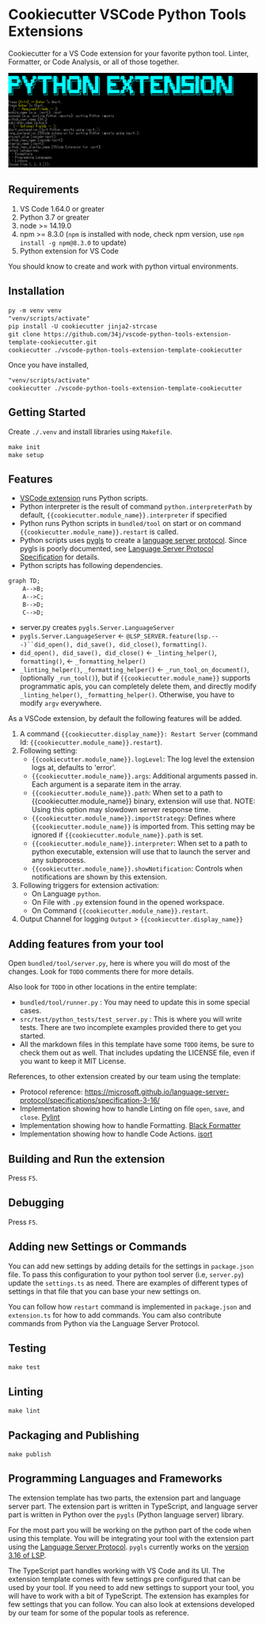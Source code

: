 # Cookiecutter VSCode Python Tools Extensions

Cookiecutter for a VS Code extension for your favorite python tool. Linter, Formatter, or Code Analysis, or all of those together.

![Example](Example.png)

## Requirements

1. VS Code 1.64.0 or greater
1. Python 3.7 or greater
1. node >= 14.19.0
1. npm >= 8.3.0 (`npm` is installed with node, check npm version, use `npm install -g npm@8.3.0` to update)
1. Python extension for VS Code

You should know to create and work with python virtual environments.

## Installation

```shell
py -m venv venv
"venv/scripts/activate"
pip install -U cookiecutter jinja2-strcase
git clone https://github.com/34j/vscode-python-tools-extension-template-cookiecutter.git
cookiecutter ./vscode-python-tools-extension-template-cookiecutter
```

Once you have installed,

```shell
"venv/scripts/activate"
cookiecutter ./vscode-python-tools-extension-template-cookiecutter
```

## Getting Started

Create `./.venv` and install libraries using `Makefile`.

```shell
make init
make setup
```

## Features

- [VSCode extension](https://code.visualstudio.com/api) runs Python scripts.
- Python interpreter is the result of command `python.interpreterPath` by default, `{{cookiecutter.module_name}}.interpreter` if specified
- Python runs Python scripts in `bundled/tool` on start or on command `{{cookiecutter.module_name}}.restart` is called.
- Python scripts uses [pygls](https://pygls.readthedocs.io/) to create a [language server protocol](https://microsoft.github.io/language-server-protocol/specifications/lsp/3.17/specification/). Since pygls is poorly documented, see [Language Server Protocol Specification](https://microsoft.github.io/language-server-protocol/specifications/lsp/3.17/specification/) for details.
- Python scripts has following dependencies.

```mermaid
graph TD;
    A-->B;
    A-->C;
    B-->D;
    C-->D;
```

  - server.py creates `pygls.Server.LanguageServer`
  - `pygls.Server.LanguageServer` <- `@LSP_SERVER.feature(lsp.---)``did_open(), did_save(), did_close()`, `formatting()`.
  - `did_open(), did_save(), did_close()` <- `_linting_helper()`, `formatting()`, <- `_formatting_helper()`
  - `_linting_helper()`, `_formatting_helper()` <- `_run_tool_on_document()`, (optionally  `_run_tool()`), but if `{{cookiecutter.module_name}}` supports programmatic apis, you can completely delete them, and directly modify `_linting_helper()`, `_formatting_helper()`. Otherwise, you have to modify `argv` everywhere.

As a VSCode extension, by default the following features will be added.

1. A command `{{cookiecutter.display_name}}: Restart Server` (command Id: `{{cookiecutter.module_name}}.restart`).
2. Following setting:
      - `{{cookiecutter.module_name}}.logLevel`: The log level the extension logs at, defaults to 'error'.
      - `{{cookiecutter.module_name}}.args`: Additional arguments passed in. Each argument is a separate item in the array.
      - `{{cookiecutter.module_name}}.path`: When set to a path to {{cookiecutter.module_name}} binary, extension will use that. NOTE: Using this option may slowdown server response time.
      - `{{cookiecutter.module_name}}.importStrategy`: Defines where `{{cookiecutter.module_name}}` is imported from. This setting may be ignored if `{{cookiecutter.module_name}}.path` is set.
      - `{{cookiecutter.module_name}}.interpreter`: When set to a path to python executable, extension will use that to launch the server and any subprocess.
      - `{{cookiecutter.module_name}}.showNotification`: Controls when notifications are shown by this extension.
3. Following triggers for extension activation:
    - On Language `python`.
    - On File with `.py` extension found in the opened workspace.
    - On Command `{{cookiecutter.module_name}}.restart`.
4. Output Channel for logging `Output` > `{{cookiecutter.display_name}}`

## Adding features from your tool

Open `bundled/tool/server.py`, here is where you will do most of the changes. Look for `TODO` comments there for more details.

Also look for `TODO` in other locations in the entire template:

- `bundled/tool/runner.py` : You may need to update this in some special cases.
- `src/test/python_tests/test_server.py` : This is where you will write tests. There are two incomplete examples provided there to get you started.
- All the markdown files in this template have some `TODO` items, be sure to check them out as well. That includes updating the LICENSE file, even if you want to keep it MIT License.

References, to other extension created by our team using the template:

- Protocol reference: <https://microsoft.github.io/language-server-protocol/specifications/specification-3-16/>
- Implementation showing how to handle Linting on file `open`, `save`, and `close`. [Pylint](https://github.com/microsoft/vscode-pylint/tree/main/bundled/tool)
- Implementation showing how to handle Formatting. [Black Formatter](https://github.com/microsoft/vscode-black-formatter/tree/main/bundled/tool)
- Implementation showing how to handle Code Actions. [isort](https://github.com/microsoft/vscode-isort/blob/main/bundled/formatter)

## Building and Run the extension

Press `F5`.

## Debugging

Press `F5`.

## Adding new Settings or Commands

You can add new settings by adding details for the settings in `package.json` file. To pass this configuration to your python tool server (i.e, `server.py`) update the `settings.ts` as need. There are examples of different types of settings in that file that you can base your new settings on.

You can follow how `restart` command is implemented in `package.json` and `extension.ts` for how to add commands. You cam also contribute commands from Python via the Language Server Protocol.

## Testing

```shell
make test
```

## Linting

```shell
make lint
```

## Packaging and Publishing

```shell
make publish
```

## Programming Languages and Frameworks

The extension template has two parts, the extension part and language server part. The extension part is written in TypeScript, and language server part is written in Python over the `pygls` (Python language server) library.

For the most part you will be working on the python part of the code when using this template. You will be integrating your tool with the extension part using the [Language Server Protocol](https://microsoft.github.io/language-server-protocol). `pygls` currently works on the [version 3.16 of LSP](https://microsoft.github.io/language-server-protocol/specifications/specification-3-16/).

The TypeScript part handles working with VS Code and its UI. The extension template comes with few settings pre configured that can be used by your tool. If you need to add new settings to support your tool, you will have to work with a bit of TypeScript. The extension has examples for few settings that you can follow. You can also look at extensions developed by our team for some of the popular tools as reference.
